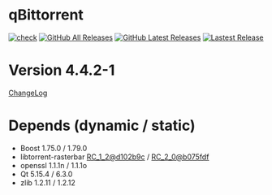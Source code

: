# qBittorrent
[![check](https://github.com/brvphoenix/auto-build/workflows/CI/badge.svg?branch=master)](https://github.com/brvphoenix/auto-build/actions)
[![GitHub All Releases](https://img.shields.io/github/downloads/brvphoenix/auto-build/total)](https://github.com/brvphoenix/auto-build/releases)
[![GitHub Latest Releases](https://img.shields.io/github/downloads-pre/brvphoenix/auto-build/latest/total)](https://github.com/brvphoenix/auto-build/releases)
[![Lastest Release](https://img.shields.io/github/release/brvphoenix/auto-build.svg?style=flat)](https://github.com/brvphoenix/auto-build/releases)

# Version 4.4.2-1
[ChangeLog](https://github.com/qbittorrent/qBittorrent/blob/v4_4_x/Changelog)

# Depends (dynamic / static)
* Boost 1.75.0 / 1.79.0
* libtorrent-rasterbar [RC_1_2@d102b9c](https://github.com/arvidn/libtorrent/commits/RC_1_2?before=c05affe19ccbc02ae53434f957ccb15d1e7d3fe0+35&branch=RC_1_2) / [RC_2_0@b075fdf](https://github.com/arvidn/libtorrent/commits/RC_2_0?before=b075fdf76e337b3a5f0f3266ec10294c94906668+35&branch=RC_2_0)
* openssl 1.1.1n / 1.1.1o
* Qt 5.15.4 / 6.3.0
* zlib 1.2.11 / 1.2.12

